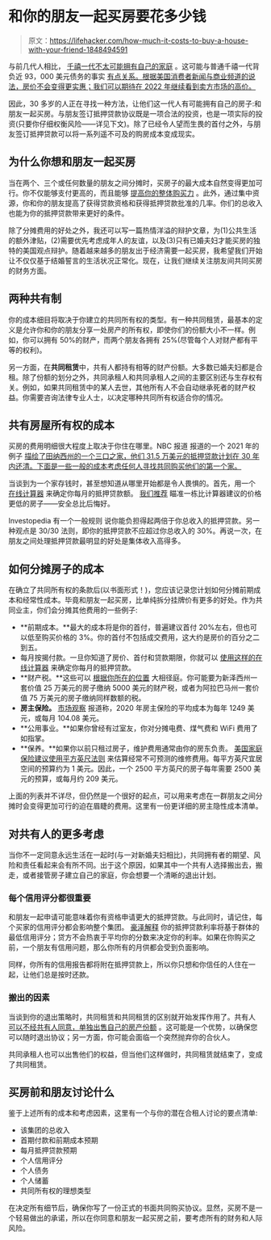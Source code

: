 # 和你的朋友一起买房要花多少钱

> 原文：<https://lifehacker.com/how-much-it-costs-to-buy-a-house-with-your-friend-1848494591>

与前几代人相比， [千禧一代不太可能拥有自己的家庭](https://www.pewresearch.org/social-trends/2020/05/27/as-millennials-near-40-theyre-approaching-family-life-differently-than-previous-generations/) 。这可能与普通千禧一代背负近 93，000 美元债务的事实 [有点关系。根据美国消费者新闻与商业频道](https://www.cnbc.com/2021/11/09/how-much-debt-millennials-have-on-average.html)[的说法，房价不会变得更实惠；我们可以期待在 2022 年继续看到卖方市场的高价。](https://www.cnbc.com/2021/12/29/what-will-the-2022-housing-market-look-like.html) 



因此，30 多岁的人正在寻找一种方法，让他们这一代人有可能拥有自己的房子:和朋友一起买房。与朋友签订抵押贷款协议既是一项合法的投资，也是一项实际的投资(只要你仔细权衡风险——详见下文)。除了已经令人望而生畏的首付之外，与朋友签订抵押贷款可以将一系列遥不可及的购房成本变成现实。

## **为什么你想和朋友一起买房**

当在两个、三个或任何数量的朋友之间分摊时，买房子的最大成本自然变得更加可行。你不仅能够支付更高的，而且能够 [提高你的整体购买力](https://www.rockethomes.com/blog/home-buying/buying-home-with-friend) 。此外，通过集中资源，你和你的朋友提高了获得贷款资格和获得抵押贷款批准的几率。你们的总收入也能为你的抵押贷款带来更好的条件。

除了分摊费用的好处之外，我还可以写一篇热情洋溢的辩护文章，为(1)公共生活的额外津贴，(2)需要优先考虑成年人的友谊，以及(3)只有已婚夫妇才能买房的独特的美国观点辩护。随着越来越多的朋友出于经济需要一起买房，我希望我们开始让不仅仅基于结婚誓言的生活状况正常化。现在，让我们继续关注朋友间共同买房的财务方面。

## **两种共有制**

你的成本细目将取决于你建立的共同所有权的类型。有一种共同租赁，最基本的定义是允许你和你的朋友分享一处房产的所有权，即使你们的份额大小不一样。例如，你可以拥有 50%的财产，而两个朋友各拥有 25%(尽管每个人对财产都有平等的权利)。

另一方面，在**共同租赁**中，共有人都持有相等的财产份额。大多数已婚夫妇都是合租。除了份额的划分之外，共同承租人和共同承租人之间的主要区别还与生存权有关。例如，如果共同租赁中的某人去世，其他所有人不会自动继承死者的财产权益。你需要咨询法律专业人士，以决定哪种共同所有权适合你的情况。

## **共有房屋所有权的成本**

买房的费用明细很大程度上取决于你住在哪里。NBC 报道 报道的一个 2021 年的例子 [描绘了田纳西州的一个三口之家，他们 31.5 万美元的抵押贷款计划在 30 年内还清。下面是一些一般的成本考虑任何人寻找共同购买他们的第一个家。](https://www.nbcnews.com/news/us-news/friends-are-buying-homes-together-rcna9087)

当谈到为一个家存钱时，甚至想知道从哪里开始都是令人畏惧的。首先，用一个 [在线计算器](https://www.investopedia.com/mortgage-calculator-5084794) 来确定你每月的抵押贷款额。 [我们推荐](https://lifehacker.com/top-10-things-you-need-to-know-before-you-buy-a-home-1709505200/slides/11) 瞄准一栋比计算器建议的价格更低的房子——安全总比后悔好。

Investopedia 有一个一般规则 说你能负担得起两倍于你总收入的抵押贷款。另一种观点是 30/30 法则，即你的抵押贷款不应超过你总收入的 30%。再说一次，在朋友之间处理抵押贷款最明显的好处是集体收入高得多。

## **如何分摊房子的成本**

在确立了共同所有权的条款后(以书面形式！)，您应该记录您计划如何分摊前期成本和经常性成本。毕竟和朋友一起买房，比单纯拆分挂牌价有更多的好处。作为共同业主，你们会分摊其他费用的一些例子:

*   **前期成本。**最大的成本将是你的首付，普遍建议首付 20%左右，但也可以低至购买价格的 3%。你的首付不包括成交费用，这大约是房价的百分之二到五。
*   每月按揭付款。一旦你知道了房价、首付和贷款期限，你就可以 [使用这样的在线计算器](https://www.investopedia.com/mortgage-calculator-5084794) 来确定你每月的抵押贷款。
*   **财产税。**这些可以 [根据你所在的位置](https://www.millionacres.com/research/property-taxes-state/) 大相径庭。你可能要为新泽西州一套价值 25 万美元的房子缴纳 5000 美元的财产税，或者为阿拉巴马州一套价值 75 万美元的房子缴纳同样数额的税。
*   **房主保险。** [市场观察](https://www.marketwatch.com/picks/guides/insurance/average-home-insurance-cost/) 报道称，2020 年房主保险的平均成本为每年 1249 美元，或每月 104.08 美元。
*   **公用事业。**如果你曾经有过室友，你对分摊电费、煤气费和 WiFi 费用了如指掌。
*   **保养。**如果你以前只租过房子，维护费用通常由你的房东负责。 [美国家庭保险建议使用平方英尺法则](https://www.amfam.com/resources/articles/at-home/average-home-maintenance-costs#:~:text=The%20square%20foot%20rule&text=Budget%20about%20%241%20for%20every,or%20about%20%24209%20per%20month.) 来估算经常不可预测的维修费用。每平方英尺宜居空间的预算约为 1 美元。因此，一个 2500 平方英尺的房子每年需要 2500 美元的预算，或每月约 209 美元。

上面的列表并不详尽，但仍然是一个很好的起点，可以用来考虑在一群朋友之间分摊时会变得更加可行的迫在眉睫的费用。这里有一份更详细的房主隐性成本清单。

## **对共有人的更多考虑**

当你不一定同意永远生活在一起时(与一对新婚夫妇相比)，共同拥有者的期望、风险和责任看起来会有所不同。出于这个原因，如果其中一个共有人选择搬出去，搬走，或者接管房子建立自己的家庭，你会想要一个清晰的退出计划。

### **每个信用评分都很重要**

和朋友一起申请可能意味着你有资格申请更大的抵押贷款。与此同时，请记住，每个买家的信用评分都会影响整个集团。 [豪泽解释](https://houwzer.com/blog/can-i-buy-a-house-with-my-friend-how-mortgages-work-without-a-spouse) 你的抵押贷款利率将基于群体的最低信用评分；贷方不会热衷于平均你的分数来决定你的利率。如果在你购买之前，一个朋友有信用问题，那么你所有的月供都会受到负面影响。

同样，你所有的信用报告都将附在抵押贷款上，所以你只想和你信任的人住在一起，让他们总是按时还款。

### 搬出的因素

当谈到你的退出策略时，共同租赁和共同租赁的区别就开始发挥作用了。共有人 [可以不经共有人同意，单独出售自己的房产份额](https://www.legalzoom.com/articles/joint-tenancy-vs-tenants-in-common) 。这可能是一个优势，以确保您可以随时退出协议；另一方面，你可能会面临一个突然抛弃你的合伙人。

共同承租人也可以出售他们的权益，但当他们这样做时，共同租赁就结束了，变成了共同租赁。

## **买房前和朋友讨论什么**

鉴于上述所有的成本和考虑因素，这里有一个与你的潜在合租人讨论的要点清单:

*   该集团的总收入
*   首期付款和前期成本预期
*   每月抵押贷款预期
*   个人信用评分
*   个人债务
*   个人储蓄
*   共同所有权的理想类型

在决定所有细节后，确保你写了一份正式的书面共同购买协议。显然，买房不是一个轻易做出的承诺，所以在你同意和朋友一起买房之前，要考虑所有的财务和人际风险。